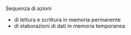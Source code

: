 Sequenza di azioni 
- di lettura e scrittura in memoria permanente 
- di elaborazioni di dati in memoria temporanea